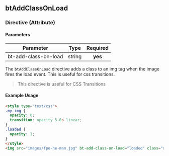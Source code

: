 ## btAddClassOnLoad
### Directive (Attribute)
#### Parameters

Parameter | Type | Required
--------- | ---- | :------:
bt-add-class-on-load | string | **yes**

  The `btAddClassOnLoad` directive adds a class to an img tag when the image fires the load event.  This is useful for css transitions.

> This directive is useful for CSS Transitions

#### Example Usage
```html
<style type="text/css">
.my-img {
  opacity: 0;
  transition: opacity 5.0s linear;
}
.loaded {
  opacity: 1;
}
</style>
<img src="images/fpo-he-man.jpg" bt-add-class-on-load="loaded" class="my-img"/>
```
